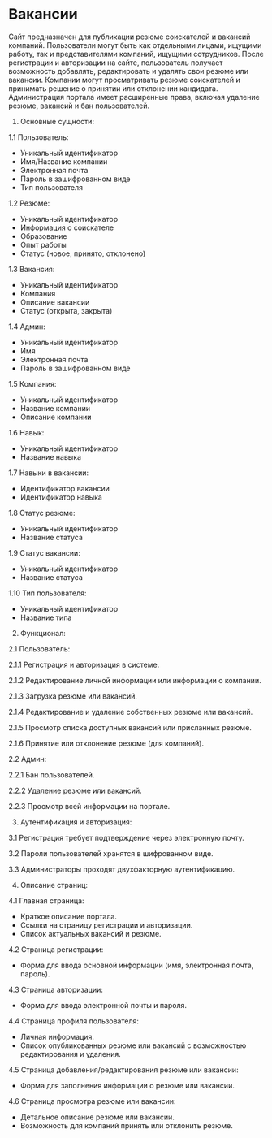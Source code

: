 # Вакансии
Сайт предназначен для публикации резюме соискателей и вакансий компаний. Пользователи могут быть как отдельными лицами, ищущими работу, так и представителями компаний, ищущими сотрудников. После регистрации и авторизации на сайте, пользователь получает возможность добавлять, редактировать и удалять свои резюме или вакансии. Компании могут просматривать резюме соискателей и принимать решение о принятии или отклонении кандидата. Администрация портала имеет расширенные права, включая удаление резюме, вакансий и бан пользователей.

1. Основные сущности:

1.1 Пользователь:
- Уникальный идентификатор
- Имя/Название компании
- Электронная почта
- Пароль в зашифрованном виде
- Тип пользователя

1.2 Резюме:
- Уникальный идентификатор
- Информация о соискателе
- Образование
- Опыт работы
- Статус (новое, принято, отклонено)

1.3 Вакансия:
- Уникальный идентификатор
- Компания
- Описание вакансии
- Статус (открыта, закрыта)

1.4 Админ:
- Уникальный идентификатор
- Имя
- Электронная почта
- Пароль в зашифрованном виде

1.5 Компания:
- Уникальный идентификатор
- Название компании
- Описание компании

1.6 Навык:
- Уникальный идентификатор
- Название навыка

1.7 Навыки в вакансии:
- Идентификатор вакансии
- Идентификатор навыка

1.8 Статус резюме:
- Уникальный идентификатор
- Название статуса

1.9 Статус вакансии:
- Уникальный идентификатор
- Название статуса

1.10 Тип пользователя:
- Уникальный идентификатор
- Название типа

2. Функционал:

2.1 Пользователь:

2.1.1 Регистрация и авторизация в системе.

2.1.2 Редактирование личной информации или информации о компании.

2.1.3 Загрузка резюме или вакансий.

2.1.4 Редактирование и удаление собственных резюме или вакансий.

2.1.5 Просмотр списка доступных вакансий или присланных резюме.

2.1.6 Принятие или отклонение резюме (для компаний).

2.2 Админ:

2.2.1 Бан пользователей.

2.2.2 Удаление резюме или вакансий.

2.2.3 Просмотр всей информации на портале.

3. Аутентификация и авторизация:

3.1 Регистрация требует подтверждение через электронную почту.

3.2 Пароли пользователей хранятся в шифрованном виде.

3.3 Администраторы проходят двухфакторную аутентификацию.

4. Описание страниц:

4.1 Главная страница:
- Краткое описание портала.
- Ссылки на страницу регистрации и авторизации.
- Список актуальных вакансий и резюме.

4.2 Страница регистрации:
- Форма для ввода основной информации (имя, электронная почта, пароль).

4.3 Страница авторизации:
- Форма для ввода электронной почты и пароля.

4.4 Страница профиля пользователя:
- Личная информация.
- Список опубликованных резюме или вакансий с возможностью редактирования и удаления.
  
4.5 Страница добавления/редактирования резюме или вакансии:
- Форма для заполнения информации о резюме или вакансии.

4.6 Страница просмотра резюме или вакансии:
- Детальное описание резюме или вакансии.
- Возможность для компаний принять или отклонить резюме.
